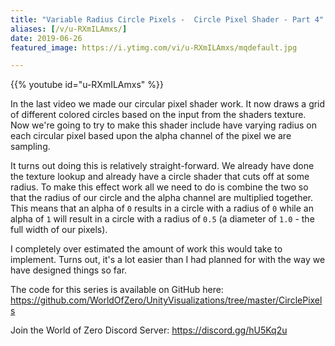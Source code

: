 ```yaml
---
title: "Variable Radius Circle Pixels -  Circle Pixel Shader - Part 4"
aliases: [/v/u-RXmILAmxs/]
date: 2019-06-26
featured_image: https://i.ytimg.com/vi/u-RXmILAmxs/mqdefault.jpg

---
```


{{% youtube id="u-RXmILAmxs" %}}

In the last video we made our circular pixel shader work. It now draws a grid of different colored circles based on the input from the shaders texture. Now we're going to try to make this shader include have varying radius on each circular pixel based upon the alpha channel of the pixel we are sampling.

It turns out doing this is relatively straight-forward. We already have done the texture lookup and already have a circle shader that cuts off at some radius. To make this effect work all we need to do is combine the two so that the radius of our circle and the alpha channel are multiplied together. This means that an alpha of `0` results in a circle with a radius of `0` while an alpha of `1` will result in a circle with a radius of `0.5` (a diameter of `1.0` - the full width of our pixels).

I completely over estimated the amount of work this would take to implement. Turns out, it's a lot easier than I had planned for with the way we have designed things so far. 

The code for this series is available on GitHub here: https://github.com/WorldOfZero/UnityVisualizations/tree/master/CirclePixels

Join the World of Zero Discord Server: https://discord.gg/hU5Kq2u